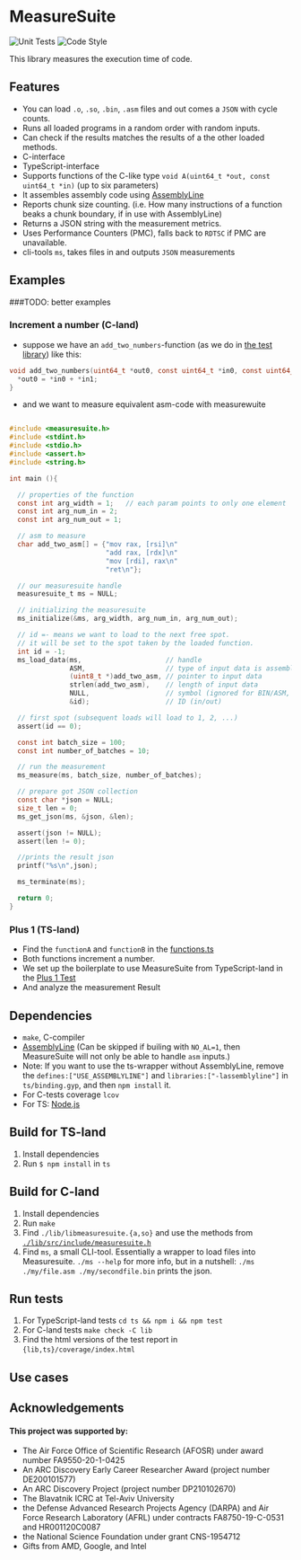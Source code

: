 # MeasureSuite
![Unit Tests](https://github.com/0xADE1A1DE/MeasureSuite/actions/workflows/check.yml/badge.svg)
![Code Style](https://github.com/0xADE1A1DE/MeasureSuite/actions/workflows/clang-format-check.yml/badge.svg)
<!-- ![Version](https://img.shields.io/github/v/release/0xADE1A1DE/MeasureSuite?logo=github&style=flat) -->

This library measures the execution time of code.

## Features
- You can load `.o`, `.so`, `.bin`, `.asm` files and out comes a `JSON` with cycle counts. 
- Runs all loaded programs in a random order with random inputs.
- Can check if the results matches the results of a the other loaded methods.
- C-interface
- TypeScript-interface
- Supports functions of the C-like type `void A(uint64_t *out, const uint64_t *in)` (up to six parameters)
- It assembles assembly code using [AssemblyLine](https://github.com/0xADE1A1DE/AssemblyLine)
- Reports chunk size counting. (i.e. How many instructions of a function beaks a chunk boundary, if in use with AssemblyLine)
- Returns a JSON string with the measurement metrics.
- Uses Performance Counters (PMC), falls back to `RDTSC` if PMC are unavailable.
- cli-tools `ms`, takes files in and outputs `JSON` measurements

## Examples

###TODO: better examples

### Increment a number (C-land)


- suppose we have an `add_two_numbers`-function (as we do in [the test library](./lib/test/test_data/all.c)) like this:
```c
void add_two_numbers(uint64_t *out0, const uint64_t *in0, const uint64_t *in1) {
  *out0 = *in0 + *in1;
}
```

- and we want to measure equivalent asm-code with measurewuite
```c

#include <measuresuite.h>
#include <stdint.h>
#include <stdio.h>
#include <assert.h>
#include <string.h>

int main (){

  // properties of the function
  const int arg_width = 1;   // each param points to only one element
  const int arg_num_in = 2;
  const int arg_num_out = 1;

  // asm to measure
  char add_two_asm[] = {"mov rax, [rsi]\n"
                        "add rax, [rdx]\n"
                        "mov [rdi], rax\n"
                        "ret\n"};

  // our measuresuite handle
  measuresuite_t ms = NULL;

  // initializing the measuresuite
  ms_initialize(&ms, arg_width, arg_num_in, arg_num_out);

  // id =- means we want to load to the next free spot.
  // it will be set to the spot taken by the loaded function.
  int id = -1;
  ms_load_data(ms,                     // handle
               ASM,                    // type of input data is assembly
               (uint8_t *)add_two_asm, // pointer to input data
               strlen(add_two_asm),    // length of input data
               NULL,                   // symbol (ignored for BIN/ASM, optional for ELF, required for SHARED_OBJECT))
               &id);                   // ID (in/out)

  // first spot (subsequent loads will load to 1, 2, ...)
  assert(id == 0);

  const int batch_size = 100;
  const int number_of_batches = 10;

  // run the measurement
  ms_measure(ms, batch_size, number_of_batches);

  // prepare got JSON collection
  const char *json = NULL;
  size_t len = 0;
  ms_get_json(ms, &json, &len);

  assert(json != NULL);
  assert(len != 0);

  //prints the result json
  printf("%s\n",json);

  ms_terminate(ms);

  return 0;
}
```

### Plus 1 (TS-land)

- Find the `functionA` and `functionB` in the [functions.ts](./ts/test/test_data/functions.ts)
- Both functions increment a number.
- We set up the boilerplate to use MeasureSuite from TypeScript-land in the [Plus 1 Test](./ts/test/plus1.test.ts)
- And analyze the measurement Result

## Dependencies
- `make`, C-compiler
- [AssemblyLine](https://github.com/0xADE1A1DE/AssemblyLine) (Can be skipped if builing with `NO_AL=1`, then MeasureSuite will not only be able to handle `asm` inputs.)
- Note: If you want to use the ts-wrapper without AssemblyLine, remove the `defines:["USE_ASSEMBLYLINE"]` and `libraries:["-lassemblyline"]` in `ts/binding.gyp`, and then `npm install` it.
- For C-tests coverage `lcov` 
- For TS: [Node.js](https://nodejs.org/en/)

## Build for TS-land

1. Install dependencies
1. Run `$ npm install` in `ts`

## Build for C-land

1. Install dependencies
1. Run `make`
1. Find `./lib/libmeasuresuite.{a,so}` and use the methods from [`./lib/src/include/measuresuite.h`](./lib/src/include/measuresuite.h)
1. Find `ms`, a small CLI-tool. Essentially a wrapper to load files into Measuresuite. `./ms --help` for more info, but in a nutshell: `./ms ./my/file.asm ./my/secondfile.bin` prints the json.

## Run tests

1. For TypeScript-land tests `cd ts && npm i && npm test`
1. For C-land tests `make check -C lib`
1. Find the html versions of the test report in `{lib,ts}/coverage/index.html`

## Use cases


## Acknowledgements
#### This project was supported by:  
* The Air Force Office of Scientific Research (AFOSR) under award number FA9550-20-1-0425
* An ARC Discovery Early Career Researcher Award (project number DE200101577) 
* An ARC Discovery Project (project number DP210102670)  
* The Blavatnik ICRC at Tel-Aviv University  
* the Defense Advanced Research Projects Agency (DARPA) and Air Force Research Laboratory (AFRL) under contracts FA8750-19-C-0531 and HR001120C0087
* the National Science Foundation under grant CNS-1954712
* Gifts from AMD, Google, and Intel  
